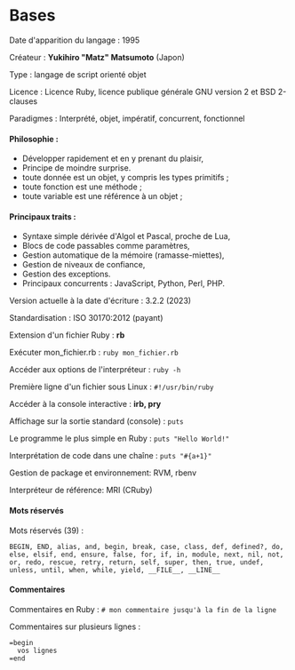 # Bases

Date d'apparition du langage : 1995

Créateur : **Yukihiro "Matz" Matsumoto** (Japon)

Type : langage de script orienté objet

Licence : Licence Ruby, licence publique générale GNU version 2 et BSD 2-clauses

Paradigmes : Interprété, objet, impératif, concurrent, fonctionnel

#### Philosophie :

* Développer rapidement et en y prenant du plaisir,
* Principe de moindre surprise.
* toute donnée est un objet, y compris les types primitifs ;
* toute fonction est une méthode ;
* toute variable est une référence à un objet ;

#### Principaux traits :

* Syntaxe simple dérivée d'Algol et Pascal, proche de Lua,
* Blocs de code passables comme paramètres,
* Gestion automatique de la mémoire (ramasse-miettes),
* Gestion de niveaux de confiance,
* Gestion des exceptions.
* Principaux concurrents : JavaScript, Python, Perl, PHP.

Version actuelle à la date d'écriture : 3.2.2 (2023)

Standardisation : ISO 30170:2012 (payant)

Extension d'un fichier Ruby : **rb**

Exécuter mon_fichier.rb : `ruby mon_fichier.rb`

Accéder aux options de l'interpréteur : `ruby -h`

Première ligne d'un fichier sous Linux : `#!/usr/bin/ruby`

Accéder à la console interactive : **irb, pry**

Affichage sur la sortie standard (console) : `puts`

Le programme le plus simple en Ruby : `puts "Hello World!"`

Interprétation de code dans une chaîne : `puts "#{a+1}"`

Gestion de package et environnement: RVM, rbenv

Interpréteur de référence: MRI (CRuby)

#### Mots réservés

Mots réservés (39) : 
```text
BEGIN, END, alias, and, begin, break, case, class, def, defined?, do, else, elsif, end, ensure, false, for, if, in, module, next, nil, not, or, redo, rescue, retry, return, self, super, then, true, undef, unless, until, when, while, yield, __FILE__, __LINE__
```
#### Commentaires

Commentaires en Ruby : `# mon commentaire jusqu'à la fin de la ligne`

Commentaires sur plusieurs lignes :
```text
=begin
  vos lignes
=end
```
